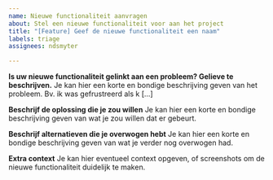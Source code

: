 ```yaml
---
name: Nieuwe functionaliteit aanvragen
about: Stel een nieuwe functionaliteit voor aan het project
title: "[Feature] Geef de nieuwe functionaliteit een naam"
labels: triage
assignees: ndsmyter

---
```


**Is uw nieuwe functionaliteit gelinkt aan een probleem? Gelieve te beschrijven.**
Je kan hier een korte en bondige beschrijving geven van het probleem. Bv. ik was gefrustreerd als k [...]

**Beschrijf de oplossing die je zou willen**
Je kan hier een korte en bondige beschrijving geven van wat je zou willen dat er gebeurt.

**Beschrijf alternatieven die je overwogen hebt**
Je kan hier een korte en bondige beschrijving geven van wat je verder nog overwogen had.

**Extra context**
Je kan hier eventueel context opgeven, of screenshots om de nieuwe functionaliteit duidelijk te maken.

